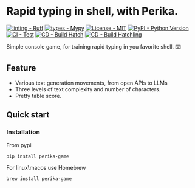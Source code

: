 # Rapid typing in shell, with Perika. 
[![linting - Ruff](https://img.shields.io/endpoint?url=https://raw.githubusercontent.com/astral-sh/ruff/main/assets/badge/v2.json)](https://github.com/astral-sh/ruff) [![types - Mypy](https://img.shields.io/badge/types-Mypy-blue.svg)](https://github.com/python/mypy) [![License - MIT](https://img.shields.io/badge/license-MIT-9400d3.svg)](https://spdx.org/licenses/) 
[![PyPI - Python Version](https://img.shields.io/pypi/pyversions/hatch.svg?logo=python&label=Python&logoColor=gold)](https://pypi.org/project/perika/) 
[![CI - Test](https://github.com/pypa/hatch/actions/workflows/test.yml/badge.svg)](https://github.com/aagumin/perika-game/actions/workflows/black.yml) [![CD - Build Hatch](https://github.com/aagumin/perika-game/actions/workflows/build-hatch.yml/badge.svg)](https://github.com/aagumin/perika-game/actions/workflows/blank.yml) [![CD - Build Hatchling](https://github.com/aagumin/perika-game/actions/workflows/build-hatchling.yml/badge.svg)](https://github.com/aagumin/perika-game/actions/workflows/build-hatchling.yml)

Simple console game, for training rapid typing in you favorite shell. ⌨️


## Feature
- Various text generation movements, from open APIs to LLMs
- Three levels of text complexity and number of characters.
- Pretty table score.

## Quick start


### Installation

From pypi

```shell
pip install perika-game
```

For linux\macos use Homebrew

```shell
brew install perika-game
```

